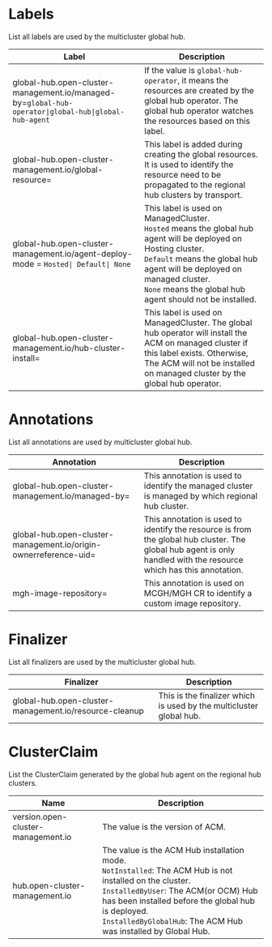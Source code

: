 # Labels

List all labels are used by the multicluster global hub.

| Label                                                                                                | Description                                                                                                                                                                                                                                                  |
| ---------------------------------------------------------------------------------------------------- | ------------------------------------------------------------------------------------------------------------------------------------------------------------------------------------------------------------------------------------------------------------ |
| global-hub.open-cluster-management.io/managed-by=`global-hub-operator\|global-hub\|global-hub-agent` | If the value is `global-hub-operator`, it means the resources are created by the global hub operator. The global hub operator watches the resources based on this label.                                                                                     |
| global-hub.open-cluster-management.io/global-resource=                                               | This label is added during creating the global resources. It is used to identify the resource need to be propagated to the regional hub clusters by transport.                                                                                               |
| global-hub.open-cluster-management.io/agent-deploy-mode = `Hosted\| Default\| None`                  | This label is used on ManagedCluster.<br>`Hosted` means the global hub agent will be deployed on Hosting cluster.<br>`Default` means the global hub agent will be deployed on managed cluster.<br>`None` means the global hub agent should not be installed. |
| global-hub.open-cluster-management.io/hub-cluster-install=                                           | This label is used on ManagedCluster. The global hub operator will install the ACM on managed cluster if this label exists. Otherwise, The ACM will not be installed on managed cluster by the global hub operator.                                          |

# Annotations

List all annotations are used by multicluster global hub.

| Annotation                                                       | Description                                                                                                                                                        |
| ---------------------------------------------------------------- | ------------------------------------------------------------------------------------------------------------------------------------------------------------------ |
| global-hub.open-cluster-management.io/managed-by=                | This annotation is used to identify the managed cluster is managed by which regional hub cluster.                                                                  |
| global-hub.open-cluster-management.io/origin-ownerreference-uid= | This annotation is used to identify the resource is from the global hub cluster. The global hub agent is only handled with the resource which has this annotation. |
| mgh-image-repository=                                            | This annotation is used on MCGH/MGH CR to identify a custom image repository.                                                                                      |


# Finalizer

List all finalizers are used by the multicluster global hub.

| Finalizer                                              | Description                                                         |
| ------------------------------------------------------ | ------------------------------------------------------------------- |
| global-hub.open-cluster-management.io/resource-cleanup | This is the finalizer which is used by the multicluster global hub. |

# ClusterClaim 

List the ClusterClaim generated by the global hub agent on the regional hub clusters.

| Name                               | Description                                                                                                                                                                                                                                                                      |
| ---------------------------------- | -------------------------------------------------------------------------------------------------------------------------------------------------------------------------------------------------------------------------------------------------------------------------------- |
| version.open-cluster-management.io | The value is the version of ACM.                                                                                                                                                                                                                                                 |
| hub.open-cluster-management.io     | The value is the ACM Hub installation mode.<br> `NotInstalled`: The ACM Hub is not installed on the cluster.<br>`InstalledByUser`: The ACM(or OCM) Hub has been installed before the global hub is deployed.<br>`InstalledByGlobalHub`: The ACM Hub was installed by Global Hub. |

